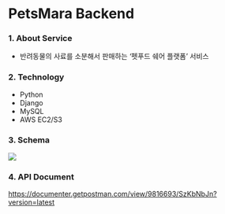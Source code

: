 # PetsMara Backend

### 1. About Service
* 반려동물의 사료를 소분해서 판매하는 ‘펫푸드 쉐어 플랫폼’ 서비스

### 2. Technology
* Python
* Django
* MySQL
* AWS EC2/S3

### 3. Schema
![](https://images.velog.io/images/muchogusto/post/53731408-dc14-4459-8f5c-5b39f2cbbd8b/image.png)

### 4. API Document
https://documenter.getpostman.com/view/9816693/SzKbNbJn?version=latest

